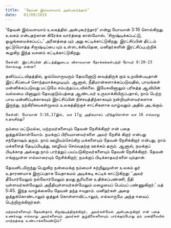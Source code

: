 ```yaml
---
title:  ‘தேவன் இவ்வளவாய் அன்புகூர்ந்தார்’
date:   01/09/2019
---
```


‘தேவன் இவ்வளவாய் உலகத்தில் அன்புகூர்ந்தார்’ என்று யோவான் 3:16 சொல்கிறது. உலகம் என்பதற்கான கிரேக்க வார்த்தை காஸ்மோஸ். ‘சிருஷ்டிக்கப்பட்டு, ஒழுங்கமைக்கப்பட்ட’ அனைத்தை யும் அது சுட்டிக்காட்டுகிறது. இரட்சிப்பின் திட்டம் ஒட்டுமொத்த சிருஷ்டிப்பை யும் உள்ளடக்கியதென, மனிதர்களின் இரட்சிப்புபற்றிக் கூறுகிற இந்த வசனம் சுட்டிக்காட்டுகிறது.

`கேள்வி: இரட்சிப்பின் திட்டத்தினுடைய விசாலமான நோக்கங்கள்பற்றி ரோமர் 8:20-23 சொல்வது என்ன?`

தனிப்பட்டவிதத்தில், ஒவ்வொருவரும் தேவனோடு வைத்திருக் கும் உறவின்படிதான் இரட்சிப்பைச் சொந்தமாக்கமுடியும். ஆனால், நீதிமான்களாக்கப்படுவதில், பாவங்கள் மன்னிக்கப்படுவது மட்டுமே சம்பந்தப்படவில்லை. இயேசுவினாலும் பரிசுத்த ஆவியின் வல்லமை யினாலும் தேவகுடும்பத்தை ஆண்டவர் உருவாக்கியிருப்பதால், நாம் பெற்ற பாவ மன்னிப்புக்காகவும் இரட்சிப்பின் நிச்சயத்திற்காகவும் நன்றியுள்ளவர்களாக இருந்து, நற்கிரியைகள்மூலம் உலகத்திற்குச் சாட்சிகளாக வாழ்வதும் அதில் அடங்கும்.

`கேள்வி: யோவான் 3:16,17இல், வச 17ஐ அதிகமாகப் புரிந்துகொள்ள வச 16 எவ்வாறு உதவுகிறது?`

நம்மை மட்டுமல்ல, மற்றவர்களையும் தேவன் நேசிக்கிறார் என் பதை ஒத்துக்கொள்வோம். நமக்குப் பிரியமானவர்களை அவர் நேசிக் கிறார் என்பது சந்தோஷம் தரும். நாம் ஊழியம்செய்கிற மக்களையும் தேவன் நேசிக்கிறார் என்பது, நாம் மக்களைத் தேடிப்பிடித்து, ஊழியம் செய்வதற்கு ஊக்கம் தரும். ஆனால், நமக்குப் பிடிக்காத அல்லது நாம் பார்த்துப் பயப்படுகிறவர்களையும் தேவன் நேசிக்கிறார். தேவன் எங்குமுள்ள எல்லாரையும் நேசிக்கிறார்; நமக்குப் பிடிக்காதவர்களை யும்தான்.

தேவனிடமிருந்து பெறுகிற நன்மைக்கு நம்மைச் சுற்றிலுமுள்ள உலகம் ஓர் உதாரணமாக இருப்பதாக வேதாகமம் அடிக்கடி சுட்டிக் காட்டுகிறது: ‘அவர் தீயோர்மேலும் நல்லோர்மேலும் தமது சூரியனை உதிக்கப்பண்ணி, நீதி யுள்ளவர்கள்மேலும் அநீதியுள்ளவர்கள்மேலும் மழையைப் பெய்யப் பண்ணுகிறார்.’ மத் 5:45. இந்த வாழ்க்கையே தேவன் தந்த ஈவுதாம். மனிதர்கள் அதை ஒத்துக்கொண்டாலும் ஒத்துக் கொள்ளாவிட்டாலும், எல்லாருமே அந்த ஈவைப் பெற்றிருக்கிறார்கள்.

`மற்றவர்களையும் தேவன்தாம் சிருஷ்டித்திருக்கிறார், அவர்கள்மேல் அன்புகூருகிறார் என் பதை உணர்வது எவ்வாறு அவர்களையும் அவர்கள் சூழ்நிலைகளையும் பார்க்கும்போது நம் மனநிலையில் மாற்றத்தை உண்டாக்கவேண்டும்?`